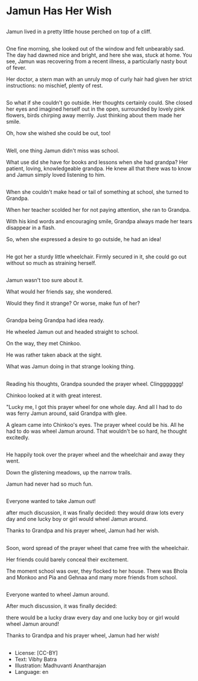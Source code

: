 # Jamun Has Her Wish

##
Jamun lived in a pretty little house perched on top of a cliff.

##
One fine morning, she looked out of the window and felt unbearably sad. The day had dawned nice and bright, and here she was, stuck at home. You see, Jamun was recovering from a recent illness, a particularly nasty bout of fever.

Her doctor, a stern man with an unruly mop of curly hair had given her strict instructions: no mischief, plenty of rest.

##
So what if she couldn't go outside. Her thoughts certainly could. She closed her eyes and imagined herself out in the open, surrounded by lovely pink flowers, birds chirping away merrily. Just thinking about them made her smile.

Oh, how she wished she could be out, too!

##
Well, one thing Jamun didn't miss was school.

What use did she have for books and lessons when she had grandpa? Her patient, loving, knowledgeable grandpa. He knew all that there was to know and Jamun simply loved listening to him.

##
When she couldn't make head or tail of something at school, she turned to Grandpa.

When her teacher scolded her for not paying attention, she ran to Grandpa.

With his kind words and encouraging smile, Grandpa always made her tears disappear in a flash.

So, when she expressed a desire to go outside, he had an idea!

##
He got her a sturdy little wheelchair. Firmly secured in it, she could go out without so much as straining herself.

##
Jamun wasn't too sure about it.

What would her friends say, she wondered.

Would they find it strange? Or worse, make fun of her?

##
Grandpa being Grandpa had idea ready.

He wheeled Jamun out and headed straight to school.

On the way, they met Chinkoo.

He was rather taken aback at the sight.

What was Jamun doing in that strange looking thing.

##
Reading his thoughts, Grandpa sounded the prayer wheel. Clinggggggg!

Chinkoo looked at it with great interest.

"Lucky me, I got this prayer wheel for one whole day. And all I had to do was ferry Jamun around, said Grandpa with glee.

A gleam came into Chinkoo's eyes. The prayer wheel could be his. All he had to do was wheel Jamun around. That wouldn't be so hard, he thought excitedly.

##
He happily took over the prayer wheel and the wheelchair and away they went.

Down the glistening meadows, up the narrow trails.

Jamun had never had so much fun.

##
Everyone wanted to take Jamun out!

after much discussion, it was finally decided: they would draw lots every day and one lucky boy or girl would wheel Jamun around.

Thanks to Grandpa and his prayer wheel, Jamun had her wish.

##
Soon, word spread of the prayer wheel that came free with the wheelchair.

Her friends could barely conceal their excitement.

The moment school was over, they flocked to her house. There was Bhola and Monkoo and Pia and Gehnaa and many more friends from school.

##
Everyone wanted to wheel Jamun around.

After much discussion, it was finally decided:

there would be a lucky draw every day and one lucky boy or girl would wheel Jamun around!

Thanks to Grandpa and his prayer wheel, Jamun had her wish!

##
* License: [CC-BY]
* Text: Vibhy Batra
* Illustration: Madhuvanti Anantharajan
* Language: en
